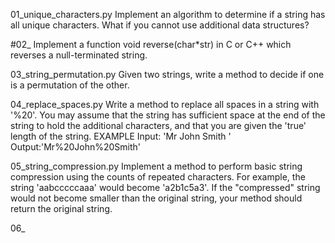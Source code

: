 

01_unique_characters.py
    Implement an algorithm to determine if a string has all unique characters. What if you cannot use additional data structures?


#02_
    Implement a function void reverse(char*str) in C or C++ which reverses a null-terminated string.


03_string_permutation.py
    Given two strings, write a method to decide if one is a permutation of the other.


04_replace_spaces.py
    Write a method to replace all spaces in a string with '%20'.
    You may assume that the string has sufficient space at the end of the string to hold the additional characters,
    and that you are given the 'true' length of the string.
    EXAMPLE
    Input: 'Mr John Smith    '
    Output:'Mr%20John%20Smith'


05_string_compression.py
    Implement a method to perform basic string compression using the counts of repeated characters.
    For example, the string 'aabcccccaaa' would become 'a2b1c5a3'.
    If the "compressed" string would not become smaller than the original string, your method should return the original string.


06_
